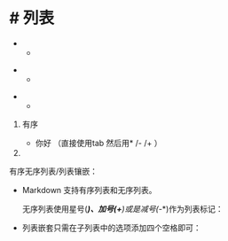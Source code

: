 # # 列表

+ +

* *

- -

1. 有序     
   - 你好 （直接使用tab 然后用* /- /+ ）

2. 

有序无序列表/列表镶嵌：

* Markdown 支持有序列表和无序列表。

  无序列表使用星号(*****)、加号(**+**)或是减号(**-**)作为列表标记：

* 列表嵌套只需在子列表中的选项添加四个空格即可：     

  

  